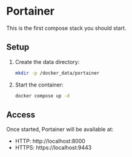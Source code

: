 # Portainer

This is the first compose stack you should start.

## Setup

1. Create the data directory:
   ```bash
   mkdir -p /docker_data/portainer
   ```

2. Start the container:
   ```bash
   docker compose up -d
   ```

## Access

Once started, Portainer will be available at:
- HTTP: http://localhost:8000
- HTTPS: https://localhost:9443 